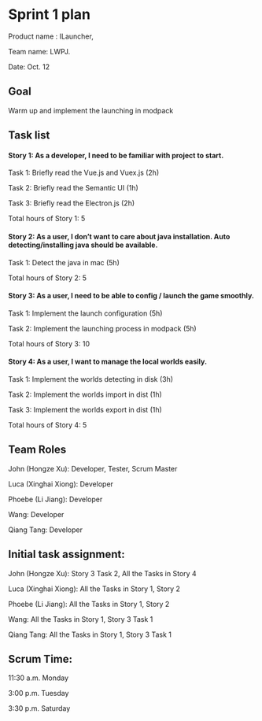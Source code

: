 # Sprint 1 plan

Product name : ILauncher,

Team name: LWPJ.

Date: Oct. 12

## Goal

Warm up and implement the launching in modpack

## Task list

#### Story 1: As a developer, I need to be familiar with project to start.

Task 1: Briefly read the Vue.js and Vuex.js (2h)

Task 2: Briefly read the Semantic UI (1h)

Task 3: Briefly read the Electron.js (2h)

Total hours of Story 1: 5

#### Story 2: As a user, I don’t want to care about java installation. Auto detecting/installing java should be available.

Task 1: Detect the java in mac (5h)

Total hours of Story 2: 5

#### Story 3: As a user, I need to be able to config / launch the game smoothly.

Task 1: Implement the launch configuration (5h)
 
Task 2: Implement the launching process in modpack (5h)

Total hours of Story 3: 10

#### Story 4: As a user, I want to manage the local worlds easily. 

Task 1: Implement the worlds detecting in disk (3h)

Task 2: Implement the worlds import in dist (1h)

Task 3: Implement the worlds export in dist (1h)

Total hours of Story 4: 5

## Team Roles

John (Hongze Xu): Developer, Tester, Scrum Master

Luca (Xinghai Xiong): Developer

Phoebe (Li Jiang): Developer

Wang: Developer

Qiang Tang: Developer

## Initial task assignment:

John (Hongze Xu): Story 3 Task 2, All the Tasks in Story 4

Luca (Xinghai Xiong): All the Tasks in Story 1, Story 2

Phoebe (Li Jiang): All the Tasks in Story 1, Story 2

Wang: All the Tasks in Story 1, Story 3 Task 1

Qiang Tang: All the Tasks in Story 1, Story 3 Task 1

## Scrum Time:

11:30 a.m. Monday

3:00 p.m. Tuesday

3:30 p.m. Saturday 